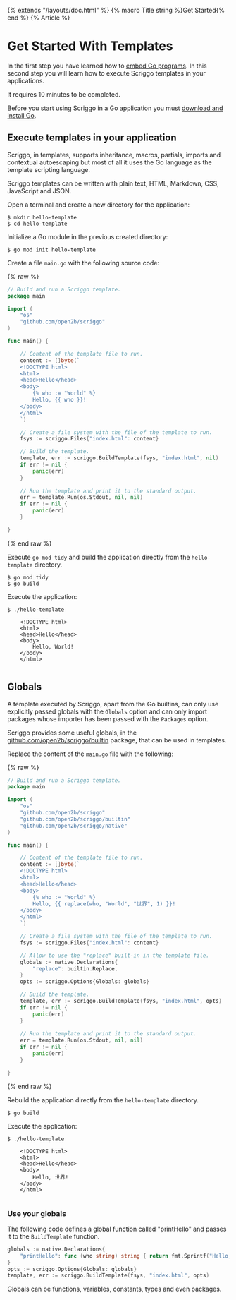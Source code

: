 {% extends "/layouts/doc.html" %}
{% macro Title string %}Get Started{% end %}
{% Article %}

# Get Started With Templates

In the first step you have learned how to <a href="/get-started">embed Go programs</a>.
In this second step you will learn how to execute Scriggo templates in your applications.

It requires 10 minutes to be completed.

Before you start using Scriggo in a Go application you must <a href="https://golang.org/dl/">download and install Go</a>.

## Execute templates in your application

Scriggo, in templates, supports inheritance, macros, partials, imports and contextual autoescaping but most of all it uses the Go
language as the template scripting language. 

Scriggo templates can be written with plain text, HTML, Markdown, CSS, JavaScript and JSON.

Open a terminal and create a new directory for the application: 

```
$ mkdir hello-template
$ cd hello-template
```

Initialize a Go module in the previous created directory:

```
$ go mod init hello-template
```

Create a file `main.go` with the following source code:

{% raw %}
```go
// Build and run a Scriggo template.
package main

import (
    "os"
    "github.com/open2b/scriggo"
)

func main() {

    // Content of the template file to run.
    content := []byte(`
    <!DOCTYPE html>
    <html>
    <head>Hello</head> 
    <body>
        {% who := "World" %}
        Hello, {{ who }}!
    </body>
    </html>
    `)

    // Create a file system with the file of the template to run.
    fsys := scriggo.Files{"index.html": content}

    // Build the template.
    template, err := scriggo.BuildTemplate(fsys, "index.html", nil)
    if err != nil {
        panic(err)
    }
 
    // Run the template and print it to the standard output.
    err = template.Run(os.Stdout, nil, nil)
    if err != nil {
        panic(err)
    }

}
```
{% end raw %}

Execute `go mod tidy` and build the application directly from the `hello-template` directory.

```
$ go mod tidy
$ go build
```

Execute the application:

```
$ ./hello-template

    <!DOCTYPE html>
    <html>
    <head>Hello</head> 
    <body>
        Hello, World!
    </body>
    </html>
 
```

## Globals

A template executed by Scriggo, apart from the Go builtins, can only use explicitly passed globals with the `Globals`
option and can only import packages whose importer has been passed with the `Packages` option.

Scriggo provides some useful globals, in the <a href="https://pkg.go.dev/github.com/open2b/scriggo/builtin">github.com/open2b/scriggo/builtin</a>
package, that can be used in templates.

Replace the content of the `main.go` file with the following:

{% raw %}
```go
// Build and run a Scriggo template.
package main

import (
    "os"
    "github.com/open2b/scriggo"
    "github.com/open2b/scriggo/builtin"
    "github.com/open2b/scriggo/native"
)

func main() {

    // Content of the template file to run.
    content := []byte(`
    <!DOCTYPE html>
    <html>
    <head>Hello</head> 
    <body>
        {% who := "World" %}
        Hello, {{ replace(who, "World", "世界", 1) }}!
    </body>
    </html>
    `)

    // Create a file system with the file of the template to run.
    fsys := scriggo.Files{"index.html": content}

    // Allow to use the "replace" built-in in the template file.
    globals := native.Declarations{
        "replace": builtin.Replace,
    }
    opts := scriggo.Options{Globals: globals}

    // Build the template.
    template, err := scriggo.BuildTemplate(fsys, "index.html", opts)
    if err != nil {
        panic(err)
    }
 
    // Run the template and print it to the standard output.
    err = template.Run(os.Stdout, nil, nil)
    if err != nil {
        panic(err)
    }

}
```
{% end raw %}

Rebuild the application directly from the `hello-template` directory.

```
$ go build
```

Execute the application:

```
$ ./hello-template

    <!DOCTYPE html>
    <html>
    <head>Hello</head> 
    <body>
        Hello, 世界!
    </body>
    </html>
 
```

### Use your globals

The following code defines a global function called "printHello" and passes it to the `BuildTemplate` function.

```go
globals := native.Declarations{
    "printHello": func (who string) string { return fmt.Sprintf("Hello, %s!", who) },
}
opts := scriggo.Options{Globals: globals}
template, err := scriggo.BuildTemplate(fsys, "index.html", opts)
```

Globals can be functions, variables, constants, types and even packages.
